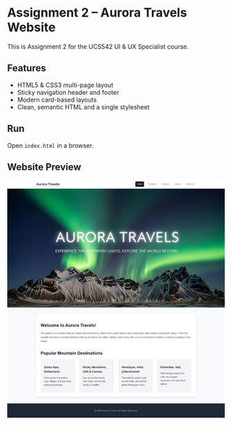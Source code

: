 # Assignment 2 – Aurora Travels Website

This is Assignment 2 for the UCS542 UI & UX Specialist course.

## Features

* HTML5 & CSS3 multi-page layout
* Sticky navigation header and footer
* Modern card-based layouts
* Clean, semantic HTML and a single stylesheet

## Run

Open `index.html` in a browser.

## Website Preview
![A preview of the Aurora Travels website home page.](images/assignment2_preview/home_page.jpeg)

